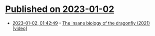 # [Published on 2023-01-02](index.md)

* [2023-01-02, 01:42:49](https://news.ycombinator.com/item?id=34213235) - [The insane biology of the dragonfly (2021) [video]](https://www.youtube.com/watch?v=iJi61NAIsjs)
